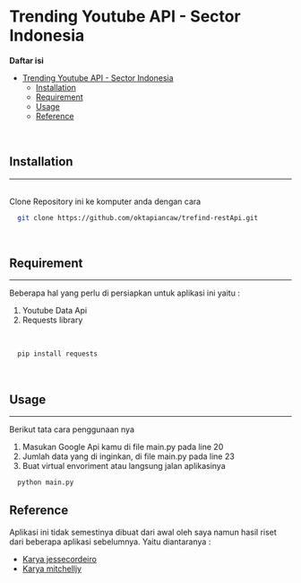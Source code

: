# Trending Youtube API - Sector Indonesia

**Daftar isi**
- [Trending Youtube API - Sector Indonesia](#trending-youtube-api---sector-indonesia)
  - [Installation](#installation)
  - [Requirement](#requirement)
  - [Usage](#usage)
  - [Reference](#reference)

<br/>

## Installation
<hr/>
<br/>
  Clone Repository ini ke komputer anda dengan cara
<br/>

```sh
  git clone https://github.com/oktapiancaw/trefind-restApi.git
```
<br/>

## Requirement
<hr/>
  Beberapa hal yang perlu di persiapkan untuk aplikasi ini yaitu :

1. Youtube Data Api <br/>
2. Requests library
 <br/>

```sh
  pip install requests
```
<br/>

## Usage
<hr/>
Berikut tata cara penggunaan nya

1. Masukan Google Api kamu di file main.py pada line 20
2. Jumlah data yang di inginkan, di file main.py pada line 23
3. Buat virtual envoriment atau langsung jalan aplikasinya

```sh
  python main.py
```

## Reference

Aplikasi ini tidak semestinya dibuat dari awal oleh saya namun hasil riset dari beberapa aplikasi sebelumnya. Yaitu diantaranya :

- [Karya jessecordeiro]('https://github.com/jessecordeiro/youtube-trending-videos-scraper')
- [Karya mitchelljy]('https://github.com/mitchelljy/Trending-YouTube-Scraper/blob/master/scraper.py)